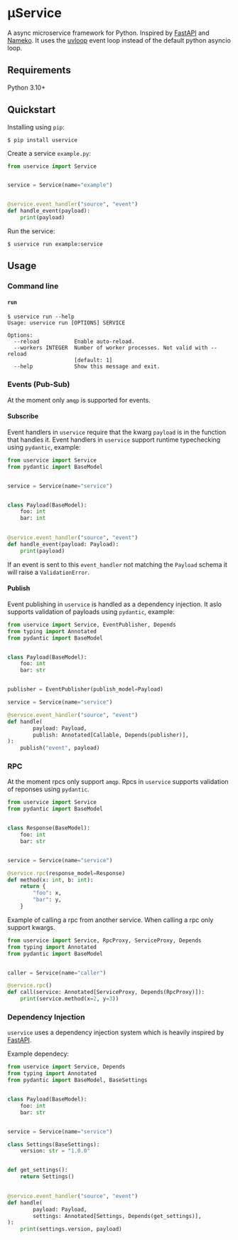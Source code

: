 # μService
A async microservice framework for Python. Inspired by [FastAPI](https://github.com/tiangolo/fastapi) and [Nameko](https://github.com/nameko/nameko).
It uses the [uvloop](https://github.com/MagicStack/uvloop) event loop instead of the default python asyncio loop.

## Requirements

Python 3.10+

## Quickstart

Installing using `pip`:

``` shell
$ pip install uservice
```

Create a service `example.py`:

``` python
from uservice import Service


service = Service(name="example")


@service.event_handler("source", "event")
def handle_event(payload):
    print(payload)
```

Run the service:

``` shell
$ uservice run example:service
```

## Usage

### Command line

#### `run`

``` shell
$ uservice run --help
Usage: uservice run [OPTIONS] SERVICE

Options:
  --reload           Enable auto-reload.
  --workers INTEGER  Number of worker processes. Not valid with --reload
                     [default: 1]
  --help             Show this message and exit.
```

### Events (Pub-Sub)

At the moment only `amqp` is supported for events. 

#### Subscribe

Event handlers in `uservice` require that the kwarg `payload` is in the function that handles it.
Event handlers in `uservice` support runtime typechecking using `pydantic`, example:

``` python
from uservice import Service
from pydantic import BaseModel


service = Service(name="service")


class Payload(BaseModel):
    foo: int
    bar: int
    

@service.event_handler("source", "event")
def handle_event(payload: Payload):
    print(payload)
```

If an event is sent to this `event_handler` not matching the `Payload` schema it will raise a `ValidationError`.

#### Publish

Event publishing in `uservice` is handled as a dependency injection. It aslo supports validation of payloads using `pydantic`, example:

``` python
from uservice import Service, EventPublisher, Depends
from typing import Annotated
from pydantic import BaseModel


class Payload(BaseModel):
    foo: int
    bar: str


publisher = EventPublisher(publish_model=Payload)

service = Service(name="service")

@service.event_handler("source", "event")
def handle(
        payload: Payload,
        publish: Annotated[Callable, Depends(publisher)],
):
    publish("event", payload)
```


### RPC

At the moment rpcs only support `amqp`. Rpcs in `uservice` supports validation of reponses using `pydantic`.


``` python
from uservice import Service
from pydantic import BaseModel


class Response(BaseModel):
    foo: int
    bar: str


service = Service(name="service")

@service.rpc(response_model=Response)
def method(x: int, b: int):
    return {
        "foo": x,
        "bar": y,
    }
```

Example of calling a rpc from another service. When calling a rpc only support kwargs.

``` python
from uservice import Service, RpcProxy, ServiceProxy, Depends
from typing import Annotated
from pydantic import BaseModel


caller = Service(name="caller")

@service.rpc()
def call(service: Annotated[ServiceProxy, Depends(RpcProxy)]):
    print(service.method(x=2, y=3))
```

### Dependency Injection

`uservice` uses a dependency injection system which is heavily inspired by [FastAPI](https://fastapi.tiangolo.com/tutorial/dependencies/).

Example dependecy:
``` python
from uservice import Service, Depends
from typing import Annotated
from pydantic import BaseModel, BaseSettings


class Payload(BaseModel):
    foo: int
    bar: str


service = Service(name="service")

class Settings(BaseSettings):
    version: str = "1.0.0"


def get_settings():
    return Settings()
        

@service.event_handler("source", "event")
def handle(
        payload: Payload,
        settings: Annotated[Settings, Depends(get_settings)],
):
    print(settings.version, payload)
```
